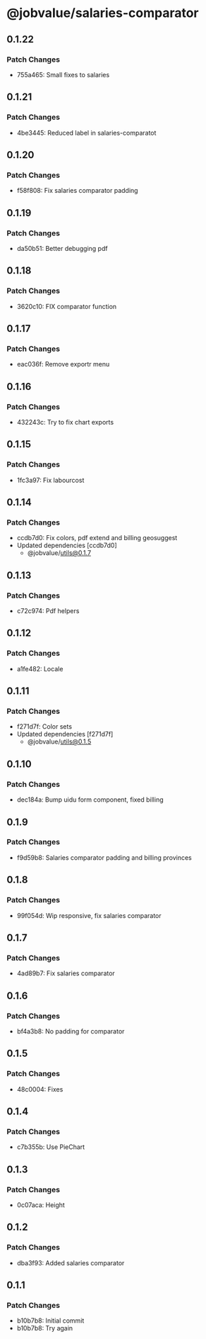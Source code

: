 # @jobvalue/salaries-comparator

## 0.1.22

### Patch Changes

- 755a465: Small fixes to salaries

## 0.1.21

### Patch Changes

- 4be3445: Reduced label in salaries-comparatot

## 0.1.20

### Patch Changes

- f58f808: Fix salaries comparator padding

## 0.1.19

### Patch Changes

- da50b51: Better debugging pdf

## 0.1.18

### Patch Changes

- 3620c10: FIX comparator function

## 0.1.17

### Patch Changes

- eac036f: Remove exportr menu

## 0.1.16

### Patch Changes

- 432243c: Try to fix chart exports

## 0.1.15

### Patch Changes

- 1fc3a97: Fix labourcost

## 0.1.14

### Patch Changes

- ccdb7d0: Fix colors, pdf extend and billing geosuggest
- Updated dependencies [ccdb7d0]
  - @jobvalue/utils@0.1.7

## 0.1.13

### Patch Changes

- c72c974: Pdf helpers

## 0.1.12

### Patch Changes

- a1fe482: Locale

## 0.1.11

### Patch Changes

- f271d7f: Color sets
- Updated dependencies [f271d7f]
  - @jobvalue/utils@0.1.5

## 0.1.10

### Patch Changes

- dec184a: Bump uidu form component, fixed billing

## 0.1.9

### Patch Changes

- f9d59b8: Salaries comparator padding and billing provinces

## 0.1.8

### Patch Changes

- 99f054d: Wip responsive, fix salaries comparator

## 0.1.7

### Patch Changes

- 4ad89b7: Fix salaries comparator

## 0.1.6

### Patch Changes

- bf4a3b8: No padding for comparator

## 0.1.5

### Patch Changes

- 48c0004: Fixes

## 0.1.4

### Patch Changes

- c7b355b: Use PieChart

## 0.1.3

### Patch Changes

- 0c07aca: Height

## 0.1.2

### Patch Changes

- dba3f93: Added salaries comparator

## 0.1.1

### Patch Changes

- b10b7b8: Initial commit
- b10b7b8: Try again
